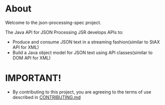 # About

Welcome to the json-processing-spec project.

The Java API for JSON Processing JSR develops APIs to: 
* Produce and consume JSON text in a streaming fashion(similar to StAX API for XML) 
* Build a Java object model for JSON text using API classes(similar to DOM API for XML)

# IMPORTANT!

* By contributing to this project, you are agreeing to the terms of use described in [CONTRIBUTING.md](./CONTRIBUTING.md)

